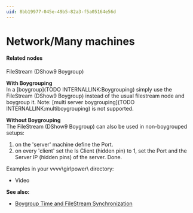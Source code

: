 ```yaml
---
uid: 8bb19977-045e-49b5-82a3-f5a05164e56d
---
```


# Network/Many machines


#### Related nodes
<span class="node"> FileStream (DShow9 Boygroup)</span>  




**With Boygrouping**  
In a [boygroup](TODO INTERNALLINK:Boygrouping) simply use the <span class="node"> FileStream (DShow9 Boygroup)</span> instead of the usual filestream node and boygroup it. Note: [multi server boygrouping](TODO INTERNALLINK:multiboygrouping) is not supported.  

**Without Boygrouping**  
The <span class="node"> FileStream (DShow9 Boygroup)</span> can also be used in non-boygrouped setups:   
1. on the 'server' machine define the <span class="pin">Port</span>.
1. on every 'client' set the <span class="pin">Is Client</span> (hidden pin) to 1, set the <span class="pin">Port</span> and the <span class="pin">Server IP</span> (hidden pins) of the server. Done.

Examples in your vvvv\girlpower\ directory:  
* Video  

**See also:**  
* <a href="https://vvvv.org/blog/boygroup-time-and-filestream-synchronization" class="extURL blog" target="_blank">Boygroup Time and FileStream Synchronization</a>  



